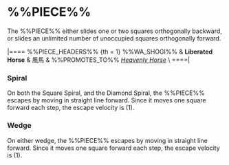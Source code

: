 # %%PIECE%%

The %%PIECE%% either slides one or two squares orthogonally backward,
or slides an unlimited number of unoccupied squares orthogonally forward.

|====
%%PIECE_HEADERS%%
  {th = 1}  %%WA_SHOGI%%
&           **Liberated Horse** & &#x98A8;&#x99AC;
&           %%PROMOTES_TO%% [*Heavenly Horse*](heavenly_horse.html) \\
====|

### Spiral

On both the Square Spiral, and the Diamond Spiral,
the %%PIECE%% escapes by moving in straight line forward.
Since it moves one square forward each step, the escape velocity is \(1\).

### Wedge

On either wedge, the %%PIECE%% escapes by moving in straight line forward.
Since it moves one square forward each step, the escape velocity is \(1\).
